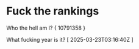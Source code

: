 # Fuck the rankings

Who the hell am I?
{ 10791358 }

What fucking year is it?
[ 2025-03-23T03:16:40Z ]

